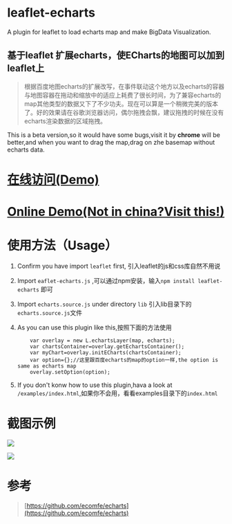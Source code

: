 # leaflet-echarts
A plugin for leaflet to load echarts map and make BigData Visualization.
## 基于leaflet 扩展echarts，使ECharts的地图可以加到leaflet上

> 根据百度地图echarts的扩展改写，在事件联动这个地方以及echarts的容器与地图容器在拖动和缩放中的适应上耗费了很长时间，为了兼容echarts的map其他类型的数据又下了不少功夫。现在可以算是一个稍微完美的版本了。好的效果请在谷歌浏览器访问，偶尔拖拽会飘，建议拖拽的时候在没有echarts渲染数据的区域拖拽。

This is a beta version,so it would have some bugs,visit it by **chrome** will be better,and when you want to drag the map,drag on zhe basemap without echarts data.

# [在线访问(Demo)](http://wandergis.github.io/leaflet-echarts)
# [Online Demo(Not in china?Visit this!)](http://wandergis.github.io/leaflet-echarts/index-en.html) 

# 使用方法（Usage）

1. Confirm you have import `leaflet` first, 引入leaflet的js和css库自然不用说 
2. Import `eaflet-echarts.js` ,可以通过npm安装，输入`npm install leaflet-echarts` 即可
3. Import `echarts.source.js` under directory `lib` 引入lib目录下的`echarts.source.js`文件
4. As you can use this plugin like this,按照下面的方法使用

	```
		var overlay = new L.echartsLayer(map, echarts);
    	var chartsContainer=overlay.getEchartsContainer();
    	var myChart=overlay.initECharts(chartsContainer);
    	var option={};//这里跟百度echarts的map的option一样,the option is same as echarts map
    	overlay.setOption(option);
   	 ```
5. If you don't konw how to use this plugin,hava a look at `/examples/index.html`,如果你不会用，看看examples目录下的`index.html` 

# 截图示例

![](http://7xp11v.com1.z0.glb.clouddn.com/15-12-11/72535064.jpg)


![](http://7xp11v.com1.z0.glb.clouddn.com/15-12-11/73352372.jpg)

# 参考

>[https://github.com/ecomfe/echarts](https://github.com/ecomfe/echarts)
